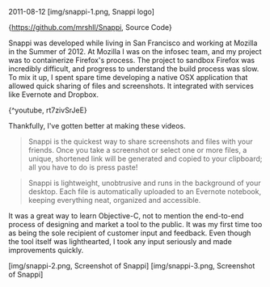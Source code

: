 2011-08-12
[img/snappi-1.png, Snappi logo]

{https://github.com/mrshll/Snappi, Source Code}

Snappi was developed while living in San Francisco and working at Mozilla in the Summer of 2012. At Mozilla I was on the infosec team, and my project was to containerize Firefox's process. The project to sandbox Firefox was incredibly difficult, and progress to understand the build process was slow. To mix it up, I spent spare time developing a native OSX application that allowed quick sharing of files and screenshots. It integrated with services like Evernote and Dropbox.

{^youtube, rt7zivSrJeE}

Thankfully, I've gotten better at making these videos.

> Snappi is the quickest way to share screenshots and files with your friends. Once you take a screenshot or select one or more files, a unique, shortened link will be generated and copied to your clipboard; all you have to do is press paste!

> Snappi is lightweight, unobtrusive and runs in the background of your desktop. Each file is automatically uploaded to an Evernote notebook, keeping everything neat, organized and accessible.

It was a great way to learn Objective-C, not to mention the end-to-end process of designing and market a tool to the public. It was my first time too as being the sole recipient of customer input and feedback. Even though the tool itself was lighthearted, I took any input seriously and made improvements quickly.

[img/snappi-2.png, Screenshot of Snappi]
[img/snappi-3.png, Screenshot of Snappi]

